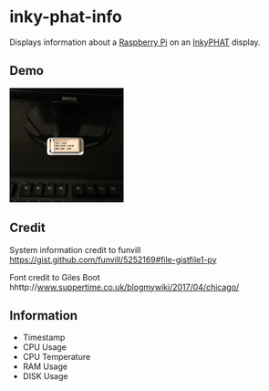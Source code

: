 # inky-phat-info
Displays information about a [Raspberry Pi](https://www.raspberrypi.org/) on an [InkyPHAT](https://shop.pimoroni.com/products/inky-phat?variant=12549254217811)
 display.
 
## Demo
<img width="200" alt="InkyPHAT displaying information" src="https://raw.githubusercontent.com/sayersauce/inky-phat-info/master/pi.jpg">

## Credit
System information credit to funvill https://gist.github.com/funvill/5252169#file-gistfile1-py

Font credit to Giles Boot hhttp://www.suppertime.co.uk/blogmywiki/2017/04/chicago/

## Information
- Timestamp
- CPU Usage
- CPU Temperature
- RAM Usage
- DISK Usage
